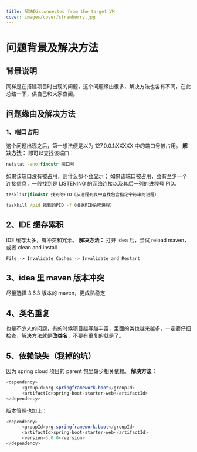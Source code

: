 ```yaml
---
title: 解决Disconnected from the target VM
cover: images/cover/strawberry.jpg
---
```


# 问题背景及解决方法

## 背景说明

同样是在搭建项目时出现的问题，这个问题缘由很多，解决方法也各有不同，在此总结一下，供自己和大家查阅。

## 问题缘由及解决方法

### 1、端口占用

这个问题出现之后，第一想法便是以为 127.0.0.1:XXXXX 中的端口号被占用。
**解决方法：**
即可以查找该端口：

```cmd
netstat -ano|findstr 端口号
```

如果该端口没有被占用，则什么都不会显示；
如果该端口被占用，会有至少一个连接信息，一般找到是 LISTENING 的网络连接以及其后一列的进程号 PID。

```cmd
tasklist|findstr 找到的PID（从进程列表中查找包含指定字符串的进程）
```

```cmd
taskkill /pid 找到的PID -f（根据PID杀死进程）
```

## 2、IDE 缓存累积

IDE 缓存太多，有冲突和冗余。
**解决方法：**
打开 idea 后，尝试 reload maven，或者 clean and install

```shell
File -> Invalidate Caches -> Invalidate and Restart
```

## 3、idea 里 maven 版本冲突

尽量选择 3.6.3 版本的 maven，更成熟稳定

## 4、类名重复

也是不少人的问题，有的时候项目越写越丰富，里面的类也越来越多，一定要仔细检查，解决方法就是**改类名**，不要有重复的就是了。

## 5、依赖缺失（我掉的坑）

因为 spring cloud 项目的 parent 包里缺少相关依赖。
**解决方法：**

```java
<dependency>
      <groupId>org.springframework.boot</groupId>
      <artifactId>spring-boot-starter-web</artifactId>
</dependency>
```

版本管理也加上：

```java
<dependency>
      <groupId>org.springframework.boot</groupId>
      <artifactId>spring-boot-starter-web</artifactId>
      <version>3.0.0</version>
</dependency>
```
